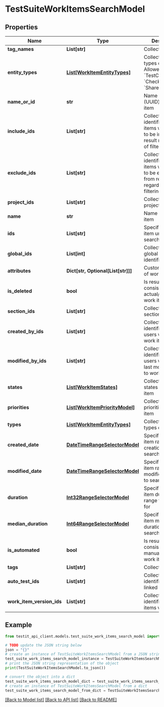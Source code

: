 # TestSuiteWorkItemsSearchModel


## Properties

Name | Type | Description | Notes
------------ | ------------- | ------------- | -------------
**tag_names** | **List[str]** | Collection of tags | [optional] 
**entity_types** | [**List[WorkItemEntityTypes]**](WorkItemEntityTypes.md) | Collection of types of work item   Allowed values: &#x60;TestCases&#x60;, &#x60;CheckLists&#x60;, &#x60;SharedSteps&#x60; | [optional] 
**name_or_id** | **str** | Name or identifier (UUID) of work item | [optional] 
**include_ids** | **List[str]** | Collection of identifiers of work items which need to be included in result regardless of filtering | [optional] 
**exclude_ids** | **List[str]** | Collection of identifiers of work items which need to be excluded from result regardless of filtering | [optional] 
**project_ids** | **List[str]** | Collection of project identifiers | [optional] 
**name** | **str** | Name of work item | [optional] 
**ids** | **List[str]** | Specifies a work item unique IDs to search for | [optional] 
**global_ids** | **List[int]** | Collection of global (integer) identifiers | [optional] 
**attributes** | **Dict[str, Optional[List[str]]]** | Custom attributes of work item | [optional] 
**is_deleted** | **bool** | Is result must consist of only actual/deleted work items | [optional] 
**section_ids** | **List[str]** | Collection of section identifiers | [optional] 
**created_by_ids** | **List[str]** | Collection of identifiers of users who created work item | [optional] 
**modified_by_ids** | **List[str]** | Collection of identifiers of users who applied last modification to work item | [optional] 
**states** | [**List[WorkItemStates]**](WorkItemStates.md) | Collection of states of work item | [optional] 
**priorities** | [**List[WorkItemPriorityModel]**](WorkItemPriorityModel.md) | Collection of priorities of work item | [optional] 
**types** | [**List[WorkItemEntityTypes]**](WorkItemEntityTypes.md) | Collection of types of work item | [optional] 
**created_date** | [**DateTimeRangeSelectorModel**](DateTimeRangeSelectorModel.md) | Specifies a work item range of creation date to search for | [optional] 
**modified_date** | [**DateTimeRangeSelectorModel**](DateTimeRangeSelectorModel.md) | Specifies a work item range of last modification date to search for | [optional] 
**duration** | [**Int32RangeSelectorModel**](Int32RangeSelectorModel.md) | Specifies a work item duration range to search for | [optional] 
**median_duration** | [**Int64RangeSelectorModel**](Int64RangeSelectorModel.md) | Specifies a work item median duration range to search for | [optional] 
**is_automated** | **bool** | Is result must consist of only manual/automated work items | [optional] 
**tags** | **List[str]** | Collection of tags | [optional] 
**auto_test_ids** | **List[str]** | Collection of identifiers of linked autotests | [optional] 
**work_item_version_ids** | **List[str]** | Collection of identifiers work items versions. | [optional] 

## Example

```python
from testit_api_client.models.test_suite_work_items_search_model import TestSuiteWorkItemsSearchModel

# TODO update the JSON string below
json = "{}"
# create an instance of TestSuiteWorkItemsSearchModel from a JSON string
test_suite_work_items_search_model_instance = TestSuiteWorkItemsSearchModel.from_json(json)
# print the JSON string representation of the object
print(TestSuiteWorkItemsSearchModel.to_json())

# convert the object into a dict
test_suite_work_items_search_model_dict = test_suite_work_items_search_model_instance.to_dict()
# create an instance of TestSuiteWorkItemsSearchModel from a dict
test_suite_work_items_search_model_from_dict = TestSuiteWorkItemsSearchModel.from_dict(test_suite_work_items_search_model_dict)
```
[[Back to Model list]](../README.md#documentation-for-models) [[Back to API list]](../README.md#documentation-for-api-endpoints) [[Back to README]](../README.md)



